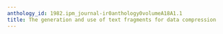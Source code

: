 ```yaml
---
anthology_id: 1982.ipm_journal-ir0anthology0volumeA18A1.1
title: The generation and use of text fragments for data compression
---
```

